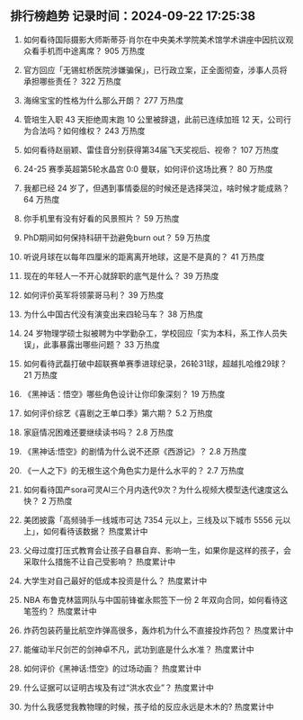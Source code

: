 
## 排行榜趋势 记录时间：2024-09-22 17:25:38
  
  1. 如何看待国际摄影大师斯蒂芬·肖尔在中央美术学院美术馆学术讲座中因抗议观众看手机而中途离席？ 905 万热度
    
  2. 官方回应「无锡虹桥医院涉嫌骗保」，已行政立案，正全面彻查，涉事人员将承担哪些责任？ 322 万热度
    
  3. 海绵宝宝的性格为什么那么开朗？ 277 万热度
    
  4. 管培生入职 43 天拒绝周末跑 10 公里被辞退，此前已连续加班 12 天，公司行为合法吗？如何维权？ 243 万热度
    
  5. 如何看待赵丽颖、雷佳音分别获得第34届飞天奖视后、视帝？ 107 万热度
    
  6. 24-25 赛季英超第5轮水晶宫 0:0 曼联，如何评价这场比赛？ 80 万热度
    
  7. 我都已经 24 岁了，但遇到事情委屈的时候还是选择哭泣，啥时候才能成熟？ 64 万热度
    
  8. 你手机里有没有好看的风景照片？ 59 万热度
    
  9. PhD期间如何保持科研干劲避免burn out？ 59 万热度
    
  10. 听说月球在以每年四厘米的距离离开地球，这是不是真的？ 41 万热度
    
  11. 现在的年轻人一不开心就辞职的底气是什么？ 39 万热度
    
  12. 如何评价英军将领蒙哥马利？ 39 万热度
    
  13. 为什么中国古代没有演变出来四轮马车？ 38 万热度
    
  14. 24 岁物理学硕士拟被聘为中学勤杂工，学校回应「实为本科，系工作人员失误」，此事暴露出哪些问题？ 33 万热度
    
  15. 如何看待武磊打破中超联赛单赛季进球纪录，26轮31球，超越扎哈维29球？ 21 万热度
    
  16. 《黑神话：悟空》哪些角色设计让你印象深刻？ 19 万热度
    
  17. 如何评价综艺《喜剧之王单口季》第六期？ 5.2 万热度
    
  18. 家庭情况困难还要继续读书吗？ 2.8 万热度
    
  19. 《黑神话:悟空》的剧情为什么说不还原《西游记》？ 2.8 万热度
    
  20. 《一人之下》的无根生这个角色实力是什么水平的？ 2.7 万热度
    
  21. 如何看待国产sora可灵AI三个月内迭代9次？为什么视频大模型迭代速度这么快？ 2 万热度
    
  22. 美团披露「高频骑手一线城市可达 7354 元以上，三线及以下城市 5556 元以上」，如何看待该数据？ 热度累计中
    
  23. 父母过度打压式教育会让孩子自暴自弃、影响一生，如果你是这样的孩子，会采取什么措施不让自己受影响？ 热度累计中
    
  24. 大学生对自己最好的低成本投资是什么？ 热度累计中
    
  25. NBA 布鲁克林篮网队与中国前锋崔永熙签下一份 2 年双向合同，如何看待这笔签约？ 热度累计中
    
  26. 炸药包装药量比航空炸弹高很多，轰炸机为什么不直接投炸药包？ 热度累计中
    
  27. 能催动半尺剑芒的剑神卓不凡，武功到底是什么水准？ 热度累计中
    
  28. 如何评价《黑神话:悟空》的过场动画？ 热度累计中
    
  29. 什么证据可以证明古埃及有过“洪水农业”？ 热度累计中
    
  30. 为什么我感觉我教物理的时候，孩子给的反应永远是木木的? 热度累计中
    